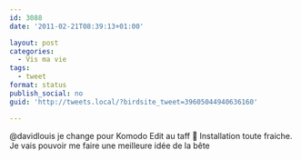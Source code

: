 ```yaml
---
id: 3088
date: '2011-02-21T08:39:13+01:00'

layout: post
categories:
  - Vis ma vie
tags:
  - tweet
format: status
publish_social: no
guid: 'http://tweets.local/?birdsite_tweet=39605044940636160'

---
```


@davidlouis je change pour Komodo Edit au taff 🙂 Installation toute fraiche. Je vais pouvoir me faire une meilleure idée de la bête